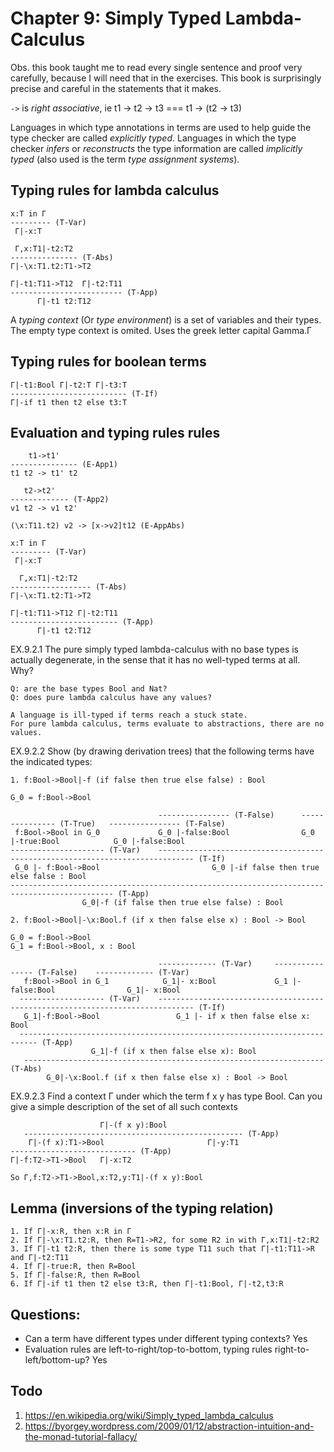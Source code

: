 # Chapter 9: Simply Typed Lambda-Calculus

Obs. this book taught me to read every single sentence and proof very carefully,
because I will need that in the exercises. This book is surprisingly precise and
careful in the statements that it makes.

`->` is _right associative_, ie t1 -> t2 -> t3 === t1 -> (t2 -> t3)

Languages in which type annotations in terms are used to help guide the type
checker are called _explicitly typed_. Languages in which the type checker _infers_
or _reconstructs_ the type information are called _implicitly typed_ (also used
is the term _type assignment systems_).

## Typing rules for lambda calculus

```
x:T in Γ
--------- (T-Var)
 Γ|-x:T

 Γ,x:T1|-t2:T2
--------------- (T-Abs)
Γ|-\x:T1.t2:T1->T2

Γ|-t1:T11->T12  Γ|-t2:T11
------------------------- (T-App)
      Γ|-t1 t2:T12
```

A _typing context_ (Or _type environment_) is a set of variables and their types.
The empty type context is omited. Uses the greek letter capital Gamma.Γ

## Typing rules for boolean terms
```
Γ|-t1:Bool Γ|-t2:T Γ|-t3:T
-------------------------- (T-If)
Γ|-if t1 then t2 else t3:T
```

## Evaluation and typing rules rules
```
    t1->t1'
--------------- (E-App1)
t1 t2 -> t1' t2

   t2->t2'
------------- (T-App2)
v1 t2 -> v1 t2'

(\x:T11.t2) v2 -> [x->v2]t12 (E-AppAbs)

x:T in Γ
--------- (T-Var)
 Γ|-x:T

  Γ,x:T1|-t2:T2
------------------ (T-Abs)
Γ|-\x:T1.t2:T1->T2

Γ|-t1:T11->T12 Γ|-t2:T11
------------------------ (T-App)
      Γ|-t1 t2:T12
```

EX.9.2.1 The pure simply typed lambda-calculus with no base types is
actually degenerate, in the sense that it has no well-typed terms at all. Why?

```
Q: are the base types Bool and Nat?
Q: does pure lambda calculus have any values?

A language is ill-typed if terms reach a stuck state.
For pure lambda calculus, terms evaluate to abstractions, there are no values.
```

EX.9.2.2 Show (by drawing derivation trees) that the following terms have the
indicated types:
```
1. f:Bool->Bool|-f (if false then true else false) : Bool

G_0 = f:Bool->Bool

                                 ---------------- (T-False)      --------------- (T-True)   ---------------- (T-False)
 f:Bool->Bool in G_0             G_0 |-false:Bool                G_0 |-true:Bool            G_0 |-false:Bool
--------------------- (T-Var)    ------------------------------------------------------------------------------ (T-If)
 G_0 |- f:Bool->Bool                         G_0 |-if false then true else false : Bool
--------------------------------------------------------------------------------------------- (T-App)
                G_0|-f (if false then true else false) : Bool

2. f:Bool->Bool|-\x:Bool.f (if x then false else x) : Bool -> Bool

G_0 = f:Bool->Bool
G_1 = f:Bool->Bool, x : Bool

                                 ------------- (T-Var)     ---------------- (T-False)    ------------- (T-Var)
   f:Bool->Bool in G_1            G_1|- x:Bool             G_1 |-false:Bool                G_1|- x:Bool
  ------------------- (T-Var)    ------------------------------------------------------------------------------ (T-If)
   G_1|-f:Bool->Bool                 G_1 |- if x then false else x: Bool
  -------------------------------------------------------------------------- (T-App)
                  G_1|-f (if x then false else x): Bool
   ------------------------------------------------------------------- (T-Abs)
        G_0|-\x:Bool.f (if x then false else x) : Bool -> Bool

```

EX.9.2.3 Find a context Γ under which the term f x y has type Bool.
Can you give a simple description of the set of all such contexts
```
                    Γ|-(f x y):Bool
   ------------------------------------------------- (T-App)
    Γ|-(f x):T1->Bool                       Γ|-y:T1
---------------------------- (T-App)
Γ|-f:T2->T1->Bool   Γ|-x:T2

So Γ,f:T2->T1->Bool,x:T2,y:T1|-(f x y):Bool
```

## Lemma (inversions of the typing relation)
```
1. If Γ|-x:R, then x:R in Γ
2. If Γ|-\x:T1.t2:R, then R=T1->R2, for some R2 in with Γ,x:T1|-t2:R2
3. If Γ|-t1 t2:R, then there is some type T11 such that Γ|-t1:T11->R and Γ|-t2:T11
4. If Γ|-true:R, then R=Bool
5. If Γ|-false:R, then R=Bool
6. If Γ|-if t1 then t2 else t3:R, then Γ|-t1:Bool, Γ|-t2,t3:R
```

## Questions:
- Can a term have different types under different typing contexts? Yes
- Evaluation rules are left-to-right/top-to-bottom, typing rules right-to-left/bottom-up? Yes

## Todo
1. https://en.wikipedia.org/wiki/Simply_typed_lambda_calculus
2. https://byorgey.wordpress.com/2009/01/12/abstraction-intuition-and-the-monad-tutorial-fallacy/
